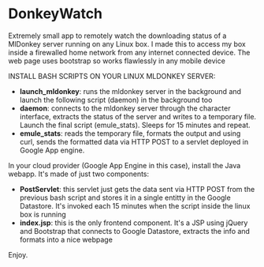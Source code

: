 # DonkeyWatch

Extremely small app to remotely watch the downloading status of a MlDonkey server running on any Linux box. I made this to access my box inside a firewalled home network from any internet connected device. The web page uses bootstrap so works flawlessly in any mobile device

INSTALL BASH SCRIPTS ON YOUR LINUX MLDONKEY SERVER:

- **launch_mldonkey**: runs the mldonkey server in the background and launch the following script (daemon) in the background too
- **daemon**: connects to the mldonkey server through the character interface, extracts the status of the server and writes to a temporary file. Launch the final script (emule_stats). Sleeps for 15 minutes and repeat.
- **emule_stats**: reads the temporary file, formats the output and using curl, sends the formatted data via HTTP POST to a servlet deployed in Google App engine.

In your cloud provider (Google App Engine in this case), install the Java webapp. It's made of just two components:

- **PostServlet**: this servlet just gets the data sent via HTTP POST from the previous bash script and stores it in a single entitty in the Google Datastore. It's invoked each 15 minutes when the script inside the linux box is running
- **index.jsp**: this is the only frontend component. It's a JSP using jQuery and Bootstrap that connects to Google Datastore, extracts the info and formats into a nice webpage


Enjoy.
